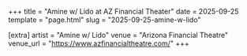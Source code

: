 +++
title = "Amine w/ Lido at AZ Financial Theater"
date = 2025-09-25
template = "page.html"
slug = "2025-09-25-amine-w-lido"

[extra]
artist = "Amine w/ Lido"
venue = "Arizona Financial Theatre"
venue_url = "https://www.azfinancialtheatre.com/"
+++
